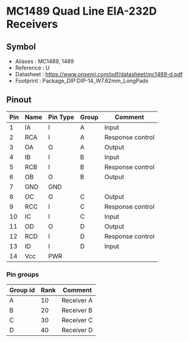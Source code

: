 # MC1489 Quad Line EIA-232D Receivers


## Symbol

* Aliases : MC1489, 1489
* Reference : U
* Datasheet : https://www.onsemi.com/pdf/datasheet/mc1489-d.pdf
* Footprint : Package_DIP:DIP-14_W7.62mm_LongPads

## Pinout

|Pin|Name|Pin Type|Group|Comment|
|---|---|---|---|---|
|1|IA|I|A|Input|
|2|RCA|I|A|Response control|
|3|OA|O|A|Output|
|4|IB|I|B|Input|
|5|RCB|I|B|Response control|
|6|OB|O|B|Output|
|7|GND|GND|||
|8|OC|O|C|Output|
|9|RCC|I|C|Response control|
|10|IC|I|C|Input|
|11|OD|O|D|Output|
|12|RCD|I|D|Response control|
|13|ID|I|D|Input|
|14|Vcc|PWR|||

### Pin groups

|Group id|Rank|Comment|
|---|---|---|
|A|10|Receiver A|
|B|20|Receiver B|
|C|30|Receiver C|
|D|40|Receiver D|
